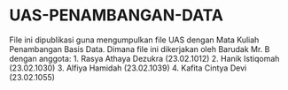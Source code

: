 # UAS-PENAMBANGAN-DATA
File ini dipublikasi guna mengumpulkan file UAS dengan Mata Kuliah Penambangan Basis Data. Dimana file ini dikerjakan oleh Barudak Mr. B dengan anggota: 1. Rasya Athaya Dezukra (23.02.1012) 2. Hanik Istiqomah (23.02.1030) 3. Alfiya Hamidah (23.02.1039) 4. Kafita Cintya Devi (23.02.1055)
